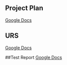 ## Project Plan
[Google Docs](https://docs.google.com/document/d/1zjnfaINqreSLUBCpALGy-z0GMEiCyiaTXee2zmCmhoc/)

## URS
[Google Docs](https://docs.google.com/document/d/1yVZvkNMrjUQtgZ-By_VLxSMcWEykhv1zOecl-4XWb3E/edit?usp=sharing)

##Test Report
[Google Docs](https://docs.google.com/document/d/1p1F6_FMvIDn5paHE4d-hvrNgvAxFNnOV/edit)
